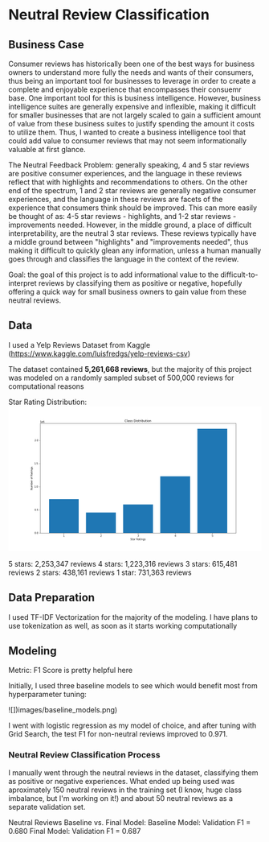 # Neutral Review Classification

## Business Case
Consumer reviews has historically been one of the best ways for business owners to understand more fully the needs and wants of their consumers, thus being an important tool for businesses to leverage in order to create a complete and enjoyable experience that encompasses their consuemr base. One important tool for this is business intelligence. However, business intelligence suites are generally expensive and inflexible, making it difficult for smaller businesses that are not largely scaled to gain a sufficient amount of value from these business suites to justify spending the amount it costs to utilize them. Thus, I wanted to create a business intelligence tool that could add value to consumer reviews that may not seem informationally valuable at first glance. 

The Neutral Feedback Problem: generally speaking, 4 and 5 star reviews are positive consumer experiences, and the language in these reviews reflect that with highlights and recommendations to others. On the other end of the spectrum, 1 and 2 star reviews are generally negative consumer experiences, and the language in these reviews are facets of the experience that consumers think should be improved. This can more easily be thought of as: 4-5 star reviews - highlights, and 1-2 star reviews - improvements needed. However, in the middle ground, a place of difficult interpretability, are the neutral 3 star reviews. These reviews typically have a middle ground between "highlights" and "improvements needed", thus making it difficult to quickly glean any information, unless a human manually goes through and classifies the language in the context of the review. 

Goal: the goal of this project is to add informational value to the difficult-to-interpret reviews by classifying them as positive or negative, hopefully offering a quick way for small business owners to gain value from these neutral reviews. 

## Data 
I used a Yelp Reviews Dataset from Kaggle (https://www.kaggle.com/luisfredgs/yelp-reviews-csv)

The dataset contained **5,261,668 reviews**, but the majority of this project was modeled on a randomly sampled subset of 500,000 reviews for computational reasons

Star Rating Distribution: 
![](images/stars_distribution.png)

5 stars: 2,253,347 reviews
4 stars: 1,223,316 reviews
3 stars: 615,481 reviews
2 stars: 438,161 reviews
1 star: 731,363 reviews

## Data Preparation
I used TF-IDF Vectorization for the majority of the modeling. I have plans to use tokenization as well, as soon as it starts working computationally

## Modeling
Metric: F1 Score is pretty helpful here

Initially, I used three baseline models to see which would benefit most from hyperparameter tuning: 

![])images/baseline_models.png)

I went with logistic regression as my model of choice, and after tuning with Grid Search, the test F1 for non-neutral reviews improved to 0.971. 

### Neutral Review Classification Process

I manually went through the neutral reviews in the dataset, classifying them as positive or negative experiences. What ended up being used was aproximately 150 neutral reviews in the training set (I know, huge class imbalance, but I'm working on it!) and about 50 neutral reviews as a separate validation set. 

Neutral Reviews Baseline vs. Final Model: 
Baseline Model: Validation F1 = 0.680
Final Model: Validation F1 = 0.687
